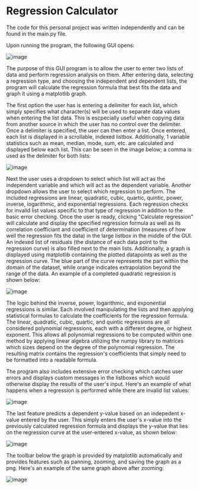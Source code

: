 # Regression Calculator

The code for this personal project was written independently and can be found in the main.py file.

Upon running the program, the following GUI opens:

![image](https://user-images.githubusercontent.com/88519278/143723755-9ef3bcca-1bac-4c42-b86b-021db1882318.png)

The purpose of this GUI program is to allow the user to enter two lists of data and perform regression analysis on them. After entering data, selecting a regression type, and choosing the independent and dependent lists, the program will calculate the regression formula that best fits the data and graph it using a matplotlib graph.

The first option the user has is entering a delimiter for each list, which simply specifies what character(s) will be used to separate data values when entering the list data. This is escpecially useful when copying data from another source in which the user has no control over the delimiter. Once a delimiter is specified, the user can then enter a list. Once entered, each list is displayed in a scrollable, indexed listbox. Additionally, 1 variable statistics such as mean, median, mode, sum, etc. are calculated and displayed below each list. This can be seen in the image below; a comma is used as the delimiter for both lists:

![image](https://user-images.githubusercontent.com/88519278/143723086-915b179d-5ce5-41ef-9eff-c150a7a9e934.png)

Next the user uses a dropdown to select which list will act as the independent variable and which will act as the dependent variable. Another dropdown allows the user to select which regression to perform. The included regressions are linear, quadratic, cubic, quartic, quintic, power, inverse, logarithmic, and exponential regressions. Each regression checks for invalid list values specific to that type of regression in addition to the basic error checking. Once the user is ready, clicking "Calculate regression" will calculate and display the specified regression formula as well as its correlation coefficiant and coefficient of determination (measures of how well the regression fits the data) in the large listbox in the middle of the GUI. An indexed list of residuals (the distance of each data point to the regression curve) is also filled next to the main lists. Additionally, a graph is displayed using matplotlib containing the plotted datapoints as well as the regression curve. The blue part of the curve represents the part within the domain of the dataset, while orange indicates extrapolation beyond the range of the data. An example of a completed quadratic regression is shown below:

![image](https://user-images.githubusercontent.com/88519278/143723411-f80eca7b-e145-4b2e-8834-fa528e693015.png)

The logic behind the inverse, power, logarithmic, and exponential regressions is similar. Each involved manipulating the lists and then applying statistical formulas to calculate the coefficients for the regression formula. The linear, quadratic, cubic, quartic, and quintic regressions are all considered polynomial regressions, each with a different degree, or highest exponent. This allows all polynomial regressions to be computed within one method by applying linear algebra utilizing the numpy library to matrices which sizes depend on the degree of the polynomial regression. The resulting matrix contains the regression's coefficients that simply need to be formatted into a readable formula.

The program also includes extensive error checking which catches user errors and displays custom messages in the listboxes which would otherwise display the results of the user's input. Here's an example of what happens when a regression is performed while there are invalid list values: 

![image](https://user-images.githubusercontent.com/88519278/143723166-52752f63-dd48-4c39-9c98-3e9491962598.png)

The last feature predicts a dependent y-value based on an indepedent x-value entered by the user. This simply enters the user's x-value into the previously calculated regression formula and displays the y-value that lies on the regression curve at the user-entered x-value, as shown below:

![image](https://user-images.githubusercontent.com/88519278/143723550-032a127c-aea1-464d-8d07-3b78cbb670a9.png)

The toolbar below the graph is provided by matplotlib automatically and provides features such as panning, zooming, and saving the graph as a png. Here's an example of the same graph above after zooming:

![image](https://user-images.githubusercontent.com/88519278/143723608-213eb93e-6f35-4385-9a3c-e33a8d3ce443.png)



